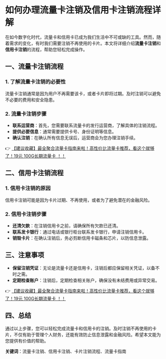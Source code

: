 # 如何办理流量卡注销及信用卡注销流程详解

在如今数字化时代，流量卡和信用卡已成为我们生活中不可或缺的工具。然而，随着需求的变化，有时我们需要注销不再使用的卡片。本文将详细介绍**流量卡注销**和**信用卡注销**的流程，帮助您轻松完成操作。

## 一、流量卡注销流程

### 1. 了解流量卡注销的必要性
流量卡注销通常是因为用户不再需要该卡，或者卡片即将过期。及时注销可以避免不必要的费用和安全隐患。

### 2. 流量卡注销步骤
- **联系运营商**：首先，您需要联系流量卡的发行运营商，了解具体的注销流程。
- **提供必要信息**：通常需要提供卡号、身份证明等信息。
- **确认注销**：在确认所有信息无误后，运营商会为您办理注销手续。

👉 [【建议收藏】最全聚合流量卡指南来啦！高性价比流量卡推荐，看这个就够了！19元 100G长期流量卡 ！！](https://bit.ly/Liuliangka)

## 二、信用卡注销流程

### 1. 信用卡注销的原因
信用卡注销可能是因为卡片过期、不再使用，或者为了避免潜在的金融风险。

### 2. 信用卡注销步骤
- **还清欠款**：在注销信用卡之前，请确保所有欠款已还清。
- **联系发卡银行**：通过电话或银行柜台联系发卡银行，申请注销信用卡。
- **销毁卡片**：在确认注销后，务必剪断信用卡磁条和芯片，以防信息泄露。

## 三、注意事项

- **保留注销凭证**：无论是流量卡还是信用卡，注销后都应保留相关凭证，以备不时之需。
- **定期检查账户**：注销后，定期检查相关账户，确保没有未结费用或异常交易。

👉 [【建议收藏】最全聚合流量卡指南来啦！高性价比流量卡推荐，看这个就够了！19元 100G长期流量卡 ！！](https://bit.ly/Liuliangka)

## 四、总结

通过以上步骤，您可以轻松完成流量卡和信用卡的注销。及时注销不再使用的卡片，不仅有助于管理个人财务，还能有效防止信息泄露和金融风险。希望本文能为您提供有价值的帮助。

**关键词**：流量卡注销、信用卡注销、卡片注销流程、流量卡指南